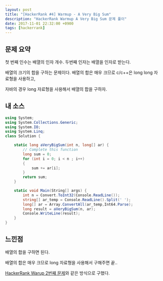```yaml
---
layout: post
title: "[HackerRank #4] Warmup - A Very Big Sum"
description: "HackerRank Warmup A Very Big Sum 문제 풀이"
date: 2017-11-01 22:32:00 +0900
tags: [hackerrank]
---
```


## 문제 요약

첫 번째 인수는 배열의 인자 개수. 두번째 인자는 배열을 인자로 받는다.

배열의 크기의 합을 구하는 문제이다. 배열의 합은 매우 크므로 c/c++은 long long 자료형을 사용하고, 

자바의 경우 long 자료형을 사용해서 배열의 합을 구하자.

## 내 소스

```csharp
using System;
using System.Collections.Generic;
using System.IO;
using System.Linq;
class Solution {

    static long aVeryBigSum(int n, long[] ar) {
        // Complete this function
        long sum = 0;
        for (int i = 0; i < n ; i++)
        {
            sum += ar[i];
        }
        return sum;
    }

    static void Main(String[] args) {
        int n = Convert.ToInt32(Console.ReadLine());
        string[] ar_temp = Console.ReadLine().Split(' ');
        long[] ar = Array.ConvertAll(ar_temp,Int64.Parse);
        long result = aVeryBigSum(n, ar);
        Console.WriteLine(result);
    }
}
```

## 느낀점

배열의 합을 구하면 된다.

배열의 합은 매우 크므로 long 자료형을 사용해서 구해주면 끝..

[HackerRank Warup 2번째 문제](/2017/10/30/HackerRank-Warmup-Simple-Array-Sum/)와 같은 방식으로 구했다.